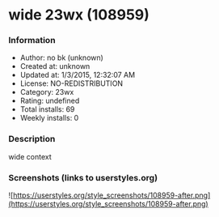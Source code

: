 # wide 23wx (108959)

### Information
- Author: no bk (unknown)
- Created at: unknown
- Updated at: 1/3/2015, 12:32:07 AM
- License: NO-REDISTRIBUTION
- Category: 23wx
- Rating: undefined
- Total installs: 69
- Weekly installs: 0


### Description
wide context


### Screenshots (links to userstyles.org)
![https://userstyles.org/style_screenshots/108959-after.png](https://userstyles.org/style_screenshots/108959-after.png)


